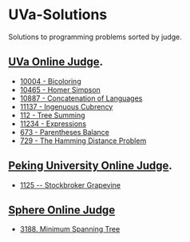 UVa-Solutions
=============

Solutions to programming problems sorted by judge.

[UVa Online Judge](http://uva.onlinejudge.org/).
------------------------

- [10004 - Bicoloring](http://uva.onlinejudge.org/index.php?option=com_onlinejudge&Itemid=8&page=show_problem&problem=945)
- [10465 - Homer Simpson](http://uva.onlinejudge.org/index.php?option=com_onlinejudge&Itemid=8&page=show_problem&problem=1406)
- [10887 - Concatenation of Languages](http://uva.onlinejudge.org/index.php?option=com_onlinejudge&Itemid=8&page=show_problem&problem=1828)
- [11137 - Ingenuous Cubrency](http://uva.onlinejudge.org/index.php?option=onlinejudge&page=show_problem&problem=2078)
- [112 - Tree Summing](http://uva.onlinejudge.org/index.php?option=com_onlinejudge&Itemid=8&page=show_problem&problem=48)
- [11234 - Expressions](http://uva.onlinejudge.org/index.php?option=com_onlinejudge&Itemid=8&page=show_problem&problem=2175)
- [673 - Parentheses Balance](http://uva.onlinejudge.org/index.php?option=com_onlinejudge&Itemid=8&page=show_problem&problem=614)
- [729 - The Hamming Distance Problem](http://uva.onlinejudge.org/index.php?option=onlinejudge&page=show_problem&problem=670)

[Peking University Online Judge](http://poj.org/).
------------------------ 
- [1125 -- Stockbroker Grapevine](http://poj.org/problem?id=1125)

[Sphere Online Judge](http://www.spoj.com/)
------------------------ 
- [3188. Minimum Spanning Tree](http://www.spoj.com/problems/MST/)
